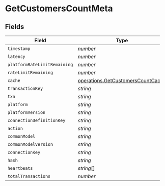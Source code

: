 # GetCustomersCountMeta


## Fields

| Field                                                                                  | Type                                                                                   | Required                                                                               | Description                                                                            |
| -------------------------------------------------------------------------------------- | -------------------------------------------------------------------------------------- | -------------------------------------------------------------------------------------- | -------------------------------------------------------------------------------------- |
| `timestamp`                                                                            | *number*                                                                               | :heavy_minus_sign:                                                                     | N/A                                                                                    |
| `latency`                                                                              | *number*                                                                               | :heavy_minus_sign:                                                                     | N/A                                                                                    |
| `platformRateLimitRemaining`                                                           | *number*                                                                               | :heavy_minus_sign:                                                                     | N/A                                                                                    |
| `rateLimitRemaining`                                                                   | *number*                                                                               | :heavy_minus_sign:                                                                     | N/A                                                                                    |
| `cache`                                                                                | [operations.GetCustomersCountCache](../../models/operations/getcustomerscountcache.md) | :heavy_minus_sign:                                                                     | N/A                                                                                    |
| `transactionKey`                                                                       | *string*                                                                               | :heavy_minus_sign:                                                                     | N/A                                                                                    |
| `txn`                                                                                  | *string*                                                                               | :heavy_minus_sign:                                                                     | N/A                                                                                    |
| `platform`                                                                             | *string*                                                                               | :heavy_minus_sign:                                                                     | N/A                                                                                    |
| `platformVersion`                                                                      | *string*                                                                               | :heavy_minus_sign:                                                                     | N/A                                                                                    |
| `connectionDefinitionKey`                                                              | *string*                                                                               | :heavy_minus_sign:                                                                     | N/A                                                                                    |
| `action`                                                                               | *string*                                                                               | :heavy_minus_sign:                                                                     | N/A                                                                                    |
| `commonModel`                                                                          | *string*                                                                               | :heavy_minus_sign:                                                                     | N/A                                                                                    |
| `commonModelVersion`                                                                   | *string*                                                                               | :heavy_minus_sign:                                                                     | N/A                                                                                    |
| `connectionKey`                                                                        | *string*                                                                               | :heavy_minus_sign:                                                                     | N/A                                                                                    |
| `hash`                                                                                 | *string*                                                                               | :heavy_minus_sign:                                                                     | N/A                                                                                    |
| `heartbeats`                                                                           | *string*[]                                                                             | :heavy_minus_sign:                                                                     | N/A                                                                                    |
| `totalTransactions`                                                                    | *number*                                                                               | :heavy_minus_sign:                                                                     | N/A                                                                                    |
